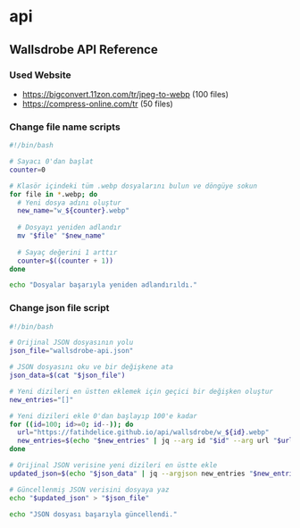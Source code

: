 # api

## Wallsdrobe API Reference

### Used Website
- https://bigconvert.11zon.com/tr/jpeg-to-webp (100 files)
- https://compress-online.com/tr (50 files)

### Change file name scripts 

```bash
#!/bin/bash

# Sayacı 0'dan başlat
counter=0

# Klasör içindeki tüm .webp dosyalarını bulun ve döngüye sokun
for file in *.webp; do
  # Yeni dosya adını oluştur
  new_name="w_${counter}.webp"
  
  # Dosyayı yeniden adlandır
  mv "$file" "$new_name"
  
  # Sayaç değerini 1 arttır
  counter=$((counter + 1))
done

echo "Dosyalar başarıyla yeniden adlandırıldı."
```

### Change json file script

```bash
#!/bin/bash

# Orijinal JSON dosyasının yolu
json_file="wallsdrobe-api.json"

# JSON dosyasını oku ve bir değişkene ata
json_data=$(cat "$json_file")

# Yeni dizileri en üstten eklemek için geçici bir değişken oluştur
new_entries="[]"

# Yeni dizileri ekle 0'dan başlayıp 100'e kadar
for ((id=100; id>=0; id--)); do
  url="https://fatihdelice.github.io/api/wallsdrobe/w_${id}.webp"
  new_entries=$(echo "$new_entries" | jq --arg id "$id" --arg url "$url" '. += [{"id": $id, "url": $url, "name": "wallpaper"}]')
done

# Orijinal JSON verisine yeni dizileri en üstte ekle
updated_json=$(echo "$json_data" | jq --argjson new_entries "$new_entries" '.images = ($new_entries + .images)')

# Güncellenmiş JSON verisini dosyaya yaz
echo "$updated_json" > "$json_file"

echo "JSON dosyası başarıyla güncellendi."
```